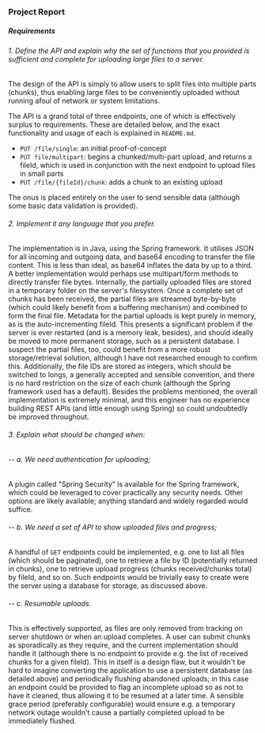 ### Project Report

##### Requirements

###### 1. Define the API and explain why the set of functions that you provided is sufficient and complete for uploading large files to a server.

The design of the API is simply to allow users to split files into multiple parts (chunks), thus enabling large files to be conveniently uploaded without running afoul of network or system limitations.

The API is a grand total of three endpoints, one of which is effectively surplus to requirements. These are detailed below, and the exact functionality and usage of each is explained in `README.md`.

 - `PUT /file/single`: an initial proof-of-concept
 - `PUT file/multipart`: begins a chunked/multi-part upload, and returns a fileId, which is used in conjunction with the next endpoint to upload files in small parts
 - `PUT /file/{fileId}/chunk`: adds a chunk to an existing upload

The onus is placed entirely on the user to send sensible data (although some basic data validation is provided). 

###### 2. Implement it any language that you prefer.

The implementation is in Java, using the Spring framework. It utilises JSON for all incoming and outgoing data, and base64 encoding to transfer the file content. This is less than ideal, as base64 inflates the data by up to a third. A better implementation would perhaps use multipart/form methods to directly transfer file bytes. Internally, the partially uploaded files are stored in a temporary folder on the server's filesystem. Once a complete set of chunks has been received, the partial files are streamed byte-by-byte (which could likely benefit from a buffering mechanism) and combined to form the final file. Metadata for the partial uploads is kept purely in memory, as is the auto-incrementing fileId. This presents a significant problem if the server is ever restarted (and is a memory leak, besides), and should ideally be moved to more permanent storage, such as a persistent database. I suspect the partial files, too, could benefit from a more robust storage/retrieval solution, although I have not researched enough to confirm this. Additionally, the file IDs are stored as integers, which should be switched to longs, a generally accepted and sensible convention, and there is no hard restriction on the size of each chunk (although the Spring framework used has a default). Besides the problems mentioned, the overall implementation is extremely minimal, and this engineer has no experience building REST APIs (and little enough using Spring) so could undoubtedly be improved throughout.

###### 3. Explain what should be changed when:
###### -- a. We need authentication for uploading;

A plugin called "Spring Security" is available for the Spring framework, which could be leveraged to cover practically any security needs. Other options are likely available; anything standard and widely regarded would suffice.

###### -- b. We need a set of API to show uploaded files and progress;

A handful of `GET` endpoints could be implemented, e.g. one to list all files (which should be paginated), one to retrieve a file by ID (potentially returned in chunks), one to retrieve upload progress (chunks received/chunks total) by fileId, and so on. Such endpoints would be trivially easy to create were the server using a database for storage, as discussed above.

###### -- c. Resumable uploads.

This is effectively supported, as files are only removed from tracking on server shutdown or when an upload completes. A user can submit chunks as sporadically as they require, and the current implementation should handle it (although there is no endpoint to provide e.g. the list of received chunks for a given fileId). This in itself is a design flaw, but it wouldn't be hard to imagine converting the application to use a persistent database (as detailed above) and periodically flushing abandoned uploads; in this case an endpoint could be provided to flag an incomplete upload so as not to have it cleaned, thus allowing it to be resumed at a later time. A sensible grace period (preferably configurable) would ensure e.g. a temporary network outage wouldn't cause a partially completed upload to be immediately flushed. 
